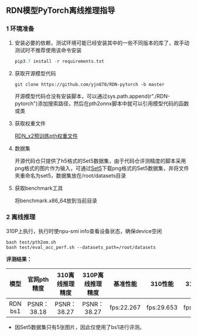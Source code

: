 ## RDN模型PyTorch离线推理指导

### 1 环境准备

1. 安装必要的依赖，测试环境可能已经安装其中的一些不同版本的库了，故手动测试时不推荐使用该命令安装

   ```python
   pip3.7 install -r requirements.txt
   ```

2. 获取开源模型代码

   ```
   git clone https://github.com/yjn870/RDN-pytorch -b master
   ```

   开源模型代码仓没有安装脚本，可以通过sys.path.append(r"./RDN-pytorch")添加搜索路径，然后在pth2onnx脚本中就可以引用模型代码的函数或类

3. 获取权重文件

   [RDN_x2预训练pth权重文件](https://www.dropbox.com/s/pd52pkmaik1ri0h/rdn_x2.pth?dl=0)

4. 数据集

   开源代码仓只提供了h5格式的Set5数据集，由于代码仓评测精度的脚本采用png格式的图片作为输入，可通过[Set5](https://github.com/hengchuan/RDN-TensorFlow/tree/master/Test/Set5)下载png格式的Set5数据集，并将文件夹重命名为set5，数据集放在/root/datasets目录

5. 获取benchmark工具

   将benchmark.x86_64放到当前目录

   

### 2 离线推理

310P上执行，执行时使npu-smi info查看设备状态，确保device空闲

```
bash test/pth2om.sh 
bash test/eval_acc_perf.sh --datasets_path=/root/datasets
```



**评测结果：**

|  模型   | 官网pth精度 | 310离线推理精度 | 310P离线推理精度 |  基准性能  |  310性能   |  310P性能  |
| :-----: | :---------: | :-------------: | :--------------: | :--------: | :--------: | :--------: |
| RDN bs1 | PSNR：38.18 |   PSNR：38.27   |   PSNR：38.27    | fps:22.267 | fps:29.653 | fps:49.469 |

- 因Set5数据集只有5张图片，因此仅使用了bs1进行评测。

